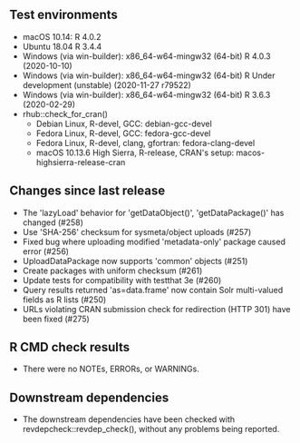 ## Test environments

 * macOS 10.14: R 4.0.2
 * Ubuntu 18.04 R 3.4.4
 * Windows (via win-builder): x86_64-w64-mingw32 (64-bit) R 4.0.3 (2020-10-10)
 * Windows (via win-builder): x86_64-w64-mingw32 (64-bit) R Under development (unstable) (2020-11-27 r79522) 
 * Windows (via win-builder): x86_64-w64-mingw32 (64-bit) R 3.6.3 (2020-02-29)
 * rhub::check_for_cran()
   * Debian Linux, R-devel, GCC: debian-gcc-devel
   * Fedora Linux, R-devel, GCC: fedora-gcc-devel
   * Fedora Linux, R-devel, clang, gfortran: fedora-clang-devel
   * macOS 10.13.6 High Sierra, R-release, CRAN's setup: macos-highsierra-release-cran

## Changes since last release

* The 'lazyLoad' behavior for 'getDataObject()', 'getDataPackage()' has changed (#258)
* Use 'SHA-256' checksum for sysmeta/object uploads (#257)
* Fixed bug where uploading modified 'metadata-only' package caused error (#256)
* UploadDataPackage now supports 'common' objects (#251)
* Create packages with uniform checksum (#261)
* Update tests for compatibility with testthat 3e (#260)
* Query results returned 'as=data.frame' now contain Solr multi-valued fields as R lists (#250)
* URLs violating CRAN submission check for redirection (HTTP 301) have been fixed (#275)

## R CMD check results

* There were no NOTEs, ERRORs, or WARNINGs.

## Downstream dependencies

* The downstream dependencies have been checked with revdepcheck::revdep_check(), without any problems being reported.